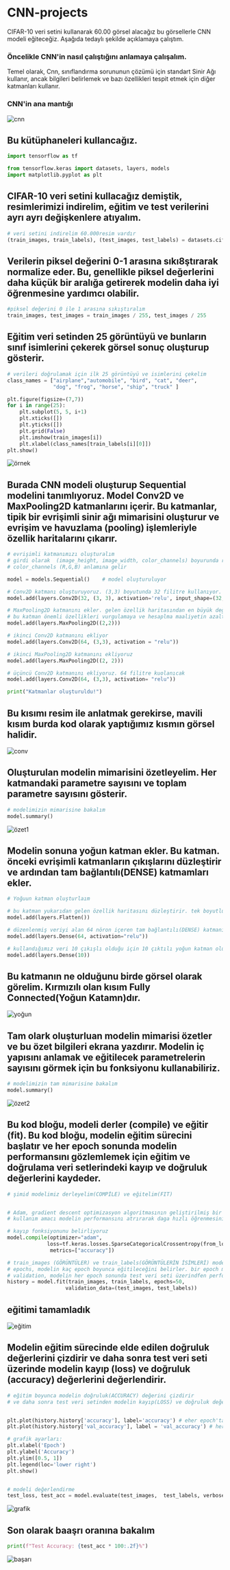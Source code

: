 # CNN-projects

CIFAR-10 veri setini kullanarak 60.00 görsel alacağız bu görsellerle CNN modeli eğiteceğiz. Aşağıda tedaylı şekilde açıklamaya çalıştım.


### Öncelikle CNN'in nasıl çalıştığını anlamaya çalışalım.

Temel olarak, Cnn, sınıflandırma sorununun çözümü için standart Sinir Ağı kullanır, ancak bilgileri belirlemek ve bazı özellikleri tespit etmek için diğer katmanları kullanır.


### CNN'in ana mantığı

![cnn](https://github.com/whasancan/CNN_projects/blob/d60fbaf3d0fe8fd70ba9c01489e7ff66ea78c0ac/foto/cnnnnn.png)


## Bu kütüphaneleri kullancağız.

```python 
import tensorflow as tf

from tensorflow.keras import datasets, layers, models
import matplotlib.pyplot as plt
```


## CIFAR-10 veri setini kullacağız demiştik, resimlerimizi indirelim, eğitim ve test verilerini ayrı ayrı değişkenlere atıyalım.

```python 
# veri setini indirelim 60.000resim vardır
(train_images, train_labels), (test_images, test_labels) = datasets.cifar10.load_data()
```


## Verilerin piksel değerini 0-1 arasına sıkı8ştırarak normalize eder. Bu, genellikle piksel değerlerini daha küçük bir aralığa getirerek modelin daha iyi öğrenmesine yardımcı olabilir.

```python 
#piksel değerini 0 ile 1 arasına sıkıştıralım
train_images, test_images = train_images / 255, test_images / 255
```


## Eğitim veri setinden 25 görüntüyü ve bunların sınıf isimlerini çekerek görsel sonuç oluşturup gösterir.

```python 
# verileri doğrulamak için ilk 25 görüntüyü ve isimlerini çekelim
class_names = ["airplane","automobile", "bird", "cat", "deer",
               "dog", "frog", "horse", "ship", "truck" ]

plt.figure(figsize=(7,7))
for i in range(25):
    plt.subplot(5, 5, i+1)
    plt.xticks([])
    plt.yticks([])
    plt.grid(False)
    plt.imshow(train_images[i])
    plt.xlabel(class_names[train_labels[i][0]])
plt.show()
```

![örnek](https://github.com/whasancan/CNN_projects/blob/8613cba51a49b9e40016fc5cd9b43cb7335bbd22/foto/veri_resim.png)


## Burada CNN modeli oluşturup Sequential modelini tanımlıyoruz. Model Conv2D ve MaxPooling2D katmanlarını içerir. Bu katmanlar, tipik bir evrişimli sinir ağı mimarisini oluşturur ve evrişim ve havuzlama (pooling) işlemleriyle özellik haritalarını çıkarır.


```python 
# evrişimli katmanımızı oluşturalım
# girdi olarak  (image_height, image_width, color_channels) boyurunda resim alır
# color_channels (R,G,B) anlamına gelir

model = models.Sequential()    # model oluşturuluyor

# Conv2D katmanı oluşturuyoruz. (3,3) boyutunda 32 filitre kullanıyor. input_shape olarak 32x32  boyutunda 3renk katmanlı giriş alıyor
model.add(layers.Conv2D(32, (3, 3), activation='relu', input_shape=(32, 32, 3)))

# MaxPooling2D katmanını ekler. gelen özellik haritasından en büyük değeri seçer ve küçültür.
# bu katman önemli özellikleri vurgulamaya ve hesaplma maaliyetin azaltmaya yardımcı olur.
model.add(layers.MaxPooling2D((2,2)))

# ikinci Conv2D katmanını ekliyor
model.add(layers.Conv2D(64, (3,3), activation = "relu"))

# ikinci MaxPooling2D katmanını ekliyoruz
model.add(layers.MaxPooling2D((2, 2)))

# üçüncü Conv2D katmanını ekliyoruz. 64 filitre kuolanıcak
model.add(layers.Conv2D(64, (3,3), activation= "relu"))

print("Katmanlar oluşturuldu!")
```

## Bu kısımı resim ile anlatmak gerekirse, mavili kısım burda kod olarak yaptığımız kısmın görsel halidir.

![conv](https://github.com/whasancan/CNN_projects/blob/d60fbaf3d0fe8fd70ba9c01489e7ff66ea78c0ac/foto/conv_poolling.jpg)


## Oluşturulan modelin mimarisini özetleyelim. Her katmandaki parametre sayısını ve toplam parametre sayısını gösterir.

```python 
# modelimizin mimarisine bakalım
model.summary()
```

![özet1](https://github.com/whasancan/CNN_projects/blob/5ef7db0bf94d5e0b85f2ea0e0bb23bd8b187e750/foto/ilk_summary.png)


## Modelin sonuna yoğun katman ekler. Bu katman. önceki evrişimli katmanların çıkışlarını düzleştirir ve ardından tam bağlantılı(DENSE) katmamları ekler.

```python 
# Yoğuun katman oluşturlaım

# bu katman yukarıdan gelen özellik haritasını düzleştirir. tek boyutlu vektöre dönüştürür.
model.add(layers.Flatten())

# düzenlenmiş veriyi alan 64 nöron içeren tam bağlantılı(DENSE) katmanı ekler. burada daha yüksek seviyeli özellikleri öğrenir
model.add(layers.Dense(64, activation="relu"))

# kullandığımız veri 10 çıkışlı olduğu için 10 çıktılı yoğun katman oluşturacağız
model.add(layers.Dense(10))
```

## Bu katmanın ne olduğunu birde görsel olarak görelim. Kırmızılı olan kısım Fully Connected(Yoğun Katamn)dır.

![yoğun](https://github.com/whasancan/CNN_projects/blob/5ef7db0bf94d5e0b85f2ea0e0bb23bd8b187e750/foto/yo%C4%9Fun%20katman.jpg)


## Tam olark oluşturluan modelin mimarisi özetler ve bu özet bilgileri ekrana yazdırır. Modelin iç yapısını anlamak ve eğitilecek parametrelerin sayısını görmek için bu fonksiyonu kullanabiliriz.

```python 
# modelimizin tam mimarisine bakalım
model.summary()
```

![özet2](https://github.com/whasancan/CNN_projects/blob/5ef7db0bf94d5e0b85f2ea0e0bb23bd8b187e750/foto/2.summaray.png)


## Bu kod bloğu, modeli derler (compile) ve eğitir (fit). Bu kod bloğu, modelin eğitim sürecini başlatır ve her epoch sonunda modelin performansını gözlemlemek için eğitim ve doğrulama veri setlerindeki kayıp ve doğruluk değerlerini kaydeder.

```python 
# şimid modelimiz derleyelim(COMPİLE) ve eğitelim(FIT)


# Adam, gradient descent optimizasyon algoritmasının geliştirilmiş bir versiyonudur.
# kullanım amacı modelin performansını atrırarak daga hızlı öğrenmesini sağlamaktır.

# kayıp fonksiyonunu belirliyoruz
model.compile(optimizer="adam",
             loss=tf.keras.losses.SparseCategoricalCrossentropy(from_logits=True),
              metrics=["accuracy"])

# train_images (GÖRÜNTÜLER) ve train_labels(GÖRÜNTÜLERİN İSİMLERİ) modelin eğitim verilerini temsil eder
# epochs, modelin kaç epoch boyunca eğitileceğini belirler. bir epoch modeleni tüm eğitim verilerini birekz geçmesi anlamın gelir.
# validation, modelin her epoch sonunda test veri seti üzerindfen performansı değerlendirmeye yarar
history = model.fit(train_images, train_labels, epochs=50,
                   validation_data=(test_images, test_labels))

```

## eğitimi tamamladık

![eğitim](https://github.com/whasancan/CNN_projects/blob/5ef7db0bf94d5e0b85f2ea0e0bb23bd8b187e750/foto/e%C4%9Fitim_ft.png)


## Modelin eğitim sürecinde elde edilen doğruluk değerlerini çizdirir ve daha sonra test veri seti üzerinde modelin kayıp (loss) ve doğruluk (accuracy) değerlerini değerlendirir.

```python 
# eğitim boyunca modelin doğruluk(ACCURACY) değerini çizdirir
# ve daha sonra test veri setinden modelin kayıp(LOSS) ve doğruluk değerini değerlendirir


plt.plot(history.history['accuracy'], label='accuracy') # eher epoch'taki eğitim setinden elde edilen doğruluk değeri
plt.plot(history.history['val_accuracy'], label = 'val_accuracy') # her epoc'taki doğrulama setinden elde edilen değruluk değeri

# grafik ayarları:
plt.xlabel('Epoch')
plt.ylabel('Accuracy')
plt.ylim([0.5, 1])
plt.legend(loc='lower right')
plt.show()


# modeli değerlendirme
test_loss, test_acc = model.evaluate(test_images,  test_labels, verbose=2)
```

![grafik](https://github.com/whasancan/CNN_projects/blob/5ef7db0bf94d5e0b85f2ea0e0bb23bd8b187e750/foto/grafik.png)


## Son olarak baaşrı oranına bakalım

```python 
print(f"Test Accuracy: {test_acc * 100:.2f}%")
```

![başarı](https://github.com/whasancan/CNN_projects/blob/5ef7db0bf94d5e0b85f2ea0e0bb23bd8b187e750/foto/ba%C5%9Far%C4%B1_son.png)
